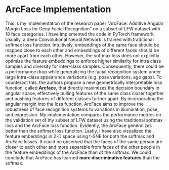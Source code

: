 
# ArcFace Implementation

This is my implementation of the research paper "ArcFace: Additive Angular Margin Loss for Deep Facial Recognition" on a subset of LFW dataset with 18 face categories. I have implemented the code in PyTorch framework.
Usually, a deep Convolutional Neural Network is trained with traditional softmax loss function. Intuitively, embeddings of the same face should be mapped close to each other and embeddings of different faces
should be more apart from each other. However, the softmax loss does not explicitly optimize the feature embeddings to enforce higher similarity for intra class samples and diversity for inter-class samples. Consequently, there could be a performance drop while generalizing the facial recognition system under large intra-class appearance variations (e.g. pose variations, age gaps). To counteract this, the authors propose a new geometrically interpretable loss function, called **Arcface**, that directly maximizes the decision boundary in angular space, effectively pulling features of the same class closer together and pushing features of different classes further apart. By incorporating the angular margin into the loss function, ArcFace aims to improve the robustness of face recognition systems to variations in illumination, pose, and expression.
My implementation compares the performance metrics on the validation set of my subset of LFW dataset using the traditional softmax loss and the ArcFace loss function. Evidently, the ArcFace generalizes better than the softmax loss function. Lastly, I have also visualized the feature embeddings in 2-D space using t-SNE for both the softmax and ArcFace losses. It could be observed that the faces of the same person are closer to each other and more separable from faces of the other people in the feature embeddings of the ArcFace than of the softmax.  We could conclude that ArcFace has learned **more discriminative features** than the softmax.
